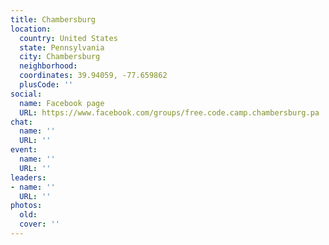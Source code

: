 ```yaml
---
title: Chambersburg
location:
  country: United States
  state: Pennsylvania
  city: Chambersburg
  neighborhood: 
  coordinates: 39.94059, -77.659862
  plusCode: ''
social:
  name: Facebook page
  URL: https://www.facebook.com/groups/free.code.camp.chambersburg.pa
chat:
  name: ''
  URL: ''
event:
  name: ''
  URL: ''
leaders:
- name: ''
  URL: ''
photos:
  old: 
  cover: ''
---
```


